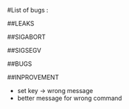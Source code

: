 #List of bugs :

##LEAKS

##SIGABORT

##SIGSEGV

##BUGS

##INPROVEMENT

- set key -> wrong message
- better message for wrong command
